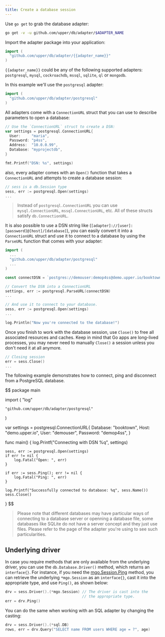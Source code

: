 ```yaml
---
title: Create a database session
---
```


Use `go get` to grab the database adapter:

```sh
go get -v -u github.com/upper/db/adapter/$ADAPTER_NAME
```

Import the adapter package into your application:

```go
import (
  "github.com/upper/db/adapter/{{adapter_name}}"
)
```

`{{adapter_name}}` could be any of the following supported adapters:
`postgresql`, `mysql`, `cockroachdb`, `mssql`, `sqlite`, `ql` or `mongodb`.

In this example we'll use the `postgresql` adapter:

```go
import (
  "github.com/upper/db/adapter/postgresql"
)
```

All adapters come with a `ConnectionURL` struct that you can use to describe
parameters to open a database:

```go
// Use the `ConnectionURL` struct to create a DSN:
var settings = postgresql.ConnectionURL{
  User:     "maria",
  Password: "p4ss",
  Address:  "10.0.0.99",
  Database: "myprojectdb",
}

fmt.Printf("DSN: %s", settings)
```

also, every adapter comes with an `Open()` function that takes a
`ConnectionURL` and attempts to create a database session:

```go
// sess is a db.Session type
sess, err := postgresql.Open(settings)
...
```

> Instead of `postgresql.ConnectionURL` you can use `mysql.ConnectionURL`,
> `mssql.ConnectionURL`, etc. All of these structs satisfy `db.ConnectionURL`.

It is also possible to use a DSN string like
(`[adapter]://[user]:[password]@[host]/[database]`), you can easily convert it
into a `ConnectionURL` struct and use it to connect to a database by using the
`ParseURL` function that comes with your adapter:

```go
import (
  ...
  "github.com/upper/db/adapter/postgresql"
  ...
)

const connectDSN = `postgres://demouser:demop4ss@demo.upper.io/booktown`

// Convert the DSN into a ConnectionURL
settings, err := postgresql.ParseURL(connectDSN)
...

// And use it to connect to your database.
sess, err := postgresql.Open(settings)
...

log.Println("Now you're connected to the database!")
```

Once you finish to work with the database session, use `Close()` to free all
associated resources and caches. Keep in mind that Go apps are long-lived
processes, you may never need to manually `Close()` a session unless you don't
need it at all anymore.

```go
// Closing session
err = sess.Close()
...
```

The following example demonstrates how to connect, ping and disconnect from a
PostgreSQL database.

$$
package main

import (
	"log"

	"github.com/upper/db/adapter/postgresql"
)

var settings = postgresql.ConnectionURL{
	Database: "booktown",
	Host:     "demo.upper.io",
	User:     "demouser",
	Password: "demop4ss",
}

func main() {
	log.Printf("Connecting with DSN %q", settings)

	sess, err := postgresql.Open(settings)
	if err != nil {
		log.Fatal("Open: ", err)
	}

	if err := sess.Ping(); err != nil {
		log.Fatal("Ping: ", err)
	}

	log.Printf("Successfully connected to database: %q", sess.Name())
	sess.Close()
}
$$

> Please note that different databases may have particular ways of connecting
> to a database server or openning a database file, some databases like SQLite
> do not have a server concept and they just use files. Please refer to the
> page of the adapter you're using to see such particularities.

## Underlying driver

In case you require methods that are only available from the underlying driver,
you can use the `db.Database.Driver()` method, which returns an `interface{}`.
For instance, if you need the
[mgo.Session.Ping](http://godoc.org/labix.org/v2/mgo#Session.Ping) method, you
can retrieve the underlying `*mgo.Session` as an `interface{}`, cast it into
the appropriate type, and use `Ping()`, as shown below:

```go
drv = sess.Driver().(*mgo.Session) // The driver is cast into the
                                   // the appropriate type.
err = drv.Ping()
```

You can do the same when working with an SQL adapter by changing the casting:

```go
drv = sess.Driver().(*sql.DB)
rows, err = drv.Query("SELECT name FROM users WHERE age = ?", age)
```

